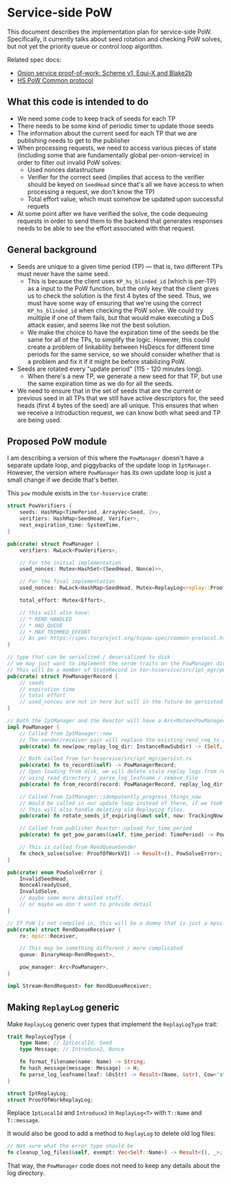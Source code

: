 # Service-side PoW

This document describes the implementation plan for service-side PoW.
Specifically, it currently talks about seed rotation and checking PoW solves,
but not yet the priority queue or control loop algorithm.

Related spec docs:

* [Onion service proof-of-work: Scheme v1, Equi-X and Blake2b][pow-v1]
* [HS PoW Common protocol][pow-common]

## What this code is intended to do

* We need some code to keep track of seeds for each TP
* There needs to be some kind of periodic timer to update those seeds
* The information about the current seed for each TP that we are publishing needs to get to the
  publisher
* When processing requests, we need to access various pieces of state (including some that are
  fundamentally global per-onion-service) in order to filter out invalid PoW solves:
  * Used nonces datastructure
  * Verifier for the correct seed (implies that access to the verifier should be keyed on `SeedHead`
    since that's all we have access to when processing a request, we don't know the TP)
  * Total effort value, which must somehow be updated upon successful requets
* At some point after we have verified the solve, the code dequeuing requests in order to send them
  to the backend that generates responses needs to be able to see the effort associated with that
  request.

## General background

* Seeds are unique to a given time period (TP) — that is, two different TPs must never have the same
  seed.
  * This is because the client uses `KP_hs_blinded_id` (which is per-TP) as a input to the PoW
    function, but the only key that the client gives us to check the solution is the first 4 bytes
    of the seed. Thus, we must have some way of ensuring that we're using the correct
    `KP_hs_blinded_id` when checking the PoW solve. We could try multiple if one of them fails, but
    that would make executing a DoS attack easier, and seems like not the best solution.
  * We make the choice to have the expiration time of the seeds be the same for all of the TPs, to
    simplify the logic. However, this could create a problem of linkability between HsDescs for
    different time periods for the same service, so we should consider whether that is a problem and
    fix it if it might be before stabilizing PoW.
* Seeds are rotated every "update period" (115 - 120 minutes long).
  * When there's a new TP, we generate a new seed for that TP, but use the same expiration time as
    we do for all the seeds.
* We need to ensure that in the set of seeds that are the current or previous seed in all TPs that
  we still have active descriptors for, the seed heads (first 4 bytes of the seed) are all unique.
  This ensures that when we receive a introduction request, we can know both what seed and TP are
  being used.

## Proposed PoW module

I am describing a version of this where the `PowManager` doesn't have a separate update loop, and
piggybacks of the update loop in `IptManager`. However, the version where `PowManager` has its own
update loop is just a small change if we decide that's better.

This `pow` module exists in the `tor-hsservice` crate:

```rust
struct PowVerifiers {
    seeds: HashMap<TimePeriod, ArrayVec<Seed, 2>>,
    verifiers: HashMap<SeedHead, Verifier>,
    next_expiration_time: SystemTime,
}

pub(crate) struct PowManager {
    verifiers: RwLock<PowVerifiers>,

    // For the initial implementation
    used_nonces: Mutex<HashSet<(SeedHead, Nonce)>>,

    // For the final implementation
    used_nonces: RwLock<HashMap<SeedHead, Mutex<ReplayLog<replay::ProofOfWork>>>>,

    total_effort: Mutex<Effort>,

    // this will also have:
    // * REND_HANDLED
    // * HAD_QUEUE
    // * MAX_TRIMMED_EFFORT
    // As per https://spec.torproject.org/hspow-spec/common-protocol.html#service-effort-periodic
}

// type that can be serialized / deserialized to disk
// we may just want to implement the serde traits on the PowManager directly instead, if that's easy
// This will be a member of StateRecord in tor-hsservice/src/ipt_mgr/persist.rs
pub(crate) struct PowManagerRecord {
    // seeds
    // expiration time
    // total effort
    // used_nonces are not in here but will in the future be persisted via ReplayLog
}

// Both the IptManager and the Reactor will have a Arc<Mutex<PowManager>>
impl PowManager {
    // Called from IptManager::new
    // The sender/receiver pair will replace the existing rend_req_tx / rend_req_rx in lib.rs
    pub(crate) fn new(pow_replay_log_dir: InstanceRawSubdir) -> (Self, mpsc::Sender, RendQueueReceiver);

    // Both called from tor-hsservice/src/ipt_mgr/persist.rs
    pub(crate) fn to_record(&self) -> PowManagerRecord;
    // Upon loading from disk, we will delete stale replay logs from replay_log_dir,
    // using read_directory / parse_log_leafname / remove_file
    pub(crate) fn from_record(record: PowManagerRecord, replay_log_dir: InstanceRawSubdir) -> Self;

    // Called from IptManager::idempotently_progress_things_now
    // Would be called in our update loop instead of there, if we took that path
    // This will also handle deleting old ReplayLog files.
    pub(crate) fn rotate_seeds_if_expiring(&mut self, now: TrackingNow);

    // Called from publisher Reactor::upload_for_time_period
    pub(crate) fn get_pow_params(&self, time_period: TimePeriod) -> PowParams;

    // This is called from RendQueueSender
    fn check_solve(solve: ProofOfWorkV1) -> Result<(), PowSolveError>;
}

pub(crate) enum PowSolveError {
    InvalidSeedHead,
    NonceAlreadyUsed,
    InvalidSolve,
    // maybe some more detailed stuff.
    // or maybe we don't want to provide detail
}

// If PoW is not compiled in, this will be a dummy that is just a mpsc::Receiver
pub(crate) struct RendQueueReceiver {
    rx: mpsc::Receiver,

    // This may be something different / more complicated
    queue: BinaryHeap<RendRequest>,

    pow_manager: Arc<PowManager>,
}

impl Stream<RendRequest> for RendQueueReceiver;
```

## Making `ReplayLog` generic

Make `ReplayLog` generic over types that implement the `ReplayLogType` trait:

```rust
trait ReplayLogType {
    type Name; // IptLocalId, Seed
    type Message; // Introduce2, Nonce

    fn format_filename(name: Name) -> String;
    fn hash_message(message: Message) -> H;
    fn parse_log_leafname(leaf: &OsStr) -> Result<(Name, &str), Cow<'static, str>>;
}

struct IptReplayLog;
struct ProofOfWorkReplayLog;
```

Replace `IptLocalId` and `Introduce2` in `ReplayLog<T>` with `T::Name` and `T::message`.

It would also be good to add a method to `ReplayLog` to delete old log files:

```rust
// Not sure what the error type should be
fn cleanup_log_files(&self, exempt: Vec<Self::Name>) -> Result<(), _>;
```

That way, the `PowManager` code does not need to keep any details about the log directory.

[pow-v1]: https://spec.torproject.org/hspow-spec/v1-equix.html
[pow-common]: https://spec.torproject.org/hspow-spec/common-protocol.html
